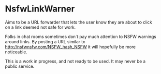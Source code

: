 # NsfwLinkWarner
Aims to be a URL forwarder that lets the user know they are about to click on a link deemed not safe for work. 

Folks in chat rooms sometimes don't pay much attention to NSFW warnings around links. By posting a URL similar to http://nsfwnsfw.com/NSFW_hash_NSFW it will hopefully be more noticeable.

This is a work in progress, and not ready to be used. It may never be a public service. 
